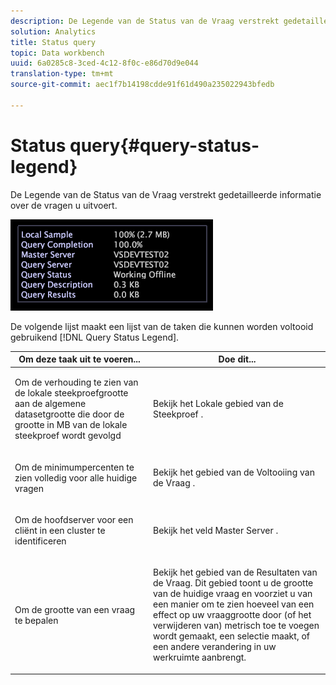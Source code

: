 ```yaml
---
description: De Legende van de Status van de Vraag verstrekt gedetailleerde informatie over de vragen u uitvoert.
solution: Analytics
title: Status query
topic: Data workbench
uuid: 6a0285c8-3ced-4c12-8f0c-e86d70d9e044
translation-type: tm+mt
source-git-commit: aec1f7b14198cdde91f61d490a235022943bfedb

---
```



# Status query{#query-status-legend}

De Legende van de Status van de Vraag verstrekt gedetailleerde informatie over de vragen u uitvoert.

![](assets/vis_StatusLegend.png)

De volgende lijst maakt een lijst van de taken die kunnen worden voltooid gebruikend [!DNL Query Status Legend].

<table id="table_BD9330D4B3014A84B24EF0E71872F627"> 
 <thead> 
  <tr> 
   <th colname="col1" class="entry"> Om deze taak uit te voeren... </th> 
   <th colname="col2" class="entry"> Doe dit... </th> 
  </tr> 
 </thead>
 <tbody> 
  <tr> 
   <td colname="col1"> <p>Om de verhouding te zien van de lokale steekproefgrootte aan de algemene datasetgrootte die door de grootte in MB van de lokale steekproef wordt gevolgd </p> </td> 
   <td colname="col2"> <p>Bekijk het <span class="wintitle"> Lokale gebied van de Steekproef</span> . </p> </td> 
  </tr> 
  <tr> 
   <td colname="col1"> <p>Om de minimumpercenten te zien volledig voor alle huidige vragen </p> </td> 
   <td colname="col2"> <p>Bekijk het gebied van de Voltooiing van de <span class="wintitle"> Vraag</span> . </p> </td> 
  </tr> 
  <tr> 
   <td colname="col1"> <p>Om de hoofdserver voor een cliënt in een cluster te identificeren </p> </td> 
   <td colname="col2"> <p>Bekijk het veld <span class="wintitle"> Master Server</span> . </p> </td> 
  </tr> 
  <tr> 
   <td colname="col1"> <p>Om de grootte van een vraag te bepalen </p> </td> 
   <td colname="col2"> <p>Bekijk het gebied van de Resultaten <span class="wintitle"> van de</span> Vraag. Dit gebied toont u de grootte van de huidige vraag en voorziet u van een manier om te zien hoeveel van een effect op uw vraaggrootte door (of het verwijderen van) metrisch toe te voegen wordt gemaakt, een selectie maakt, of een andere verandering in uw werkruimte aanbrengt. </p> </td> 
  </tr> 
 </tbody> 
</table>

